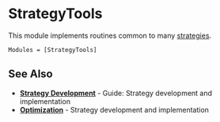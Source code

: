 <!--
category: "api-reference"
difficulty: "advanced"
topics: [strategy-development]
last_updated: "2025-10-04"
-->

# StrategyTools

This module implements routines common to many [strategies](../guides/strategy-development.md).

```@autodocs
Modules = [StrategyTools]
```


## See Also

- **[Strategy Development](../guides/strategy-development.md)** - Guide: Strategy development and implementation
- **[Optimization](../optimization.md)** - Strategy development and implementation
